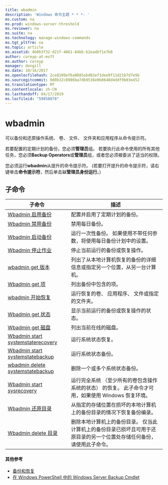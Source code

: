 ```yaml
---
title: wbadmin
description: 'Windows 命令主题 * * *- '
ms.custom: na
ms.prod: windows-server-threshold
ms.reviewer: na
ms.suite: na
ms.technology: manage-windows-commands
ms.tgt_pltfrm: na
ms.topic: article
ms.assetid: 4b0b3f32-d21f-4861-84bb-b2eadbf1e7b8
author: coreyp-at-msft
ms.author: coreyp
manager: dongill
ms.date: 10/16/2017
ms.openlocfilehash: 2ce8109ef6a0885abd02ef1dee9f11d21b7d7e9b
ms.sourcegitcommit: 0d0b32c8986ba7db9536e0b8648d4ddf9b03e452
ms.translationtype: MT
ms.contentlocale: zh-CN
ms.lasthandoff: 04/17/2019
ms.locfileid: "59858878"
---
```

# <a name="wbadmin"></a>wbadmin



可以备份和还原操作系统、 卷、 文件、 文件夹和应用程序从命令提示符。

若要配置的定期计划的备份，您必须**管理员**组。 若要执行此命令使用的所有其他任务，您必须**Backup Operators**或**管理员**组，或者您必须被委派了适当的权限。

您必须运行**wbadmin**从提升的命令提示符。 (若要打开提升的命令提示符，请右键单击**命令提示符**，然后单击**以管理员身份运行**。)

## <a name="subcommands"></a>子命令

|子命令|描述|
|----------|-----------|
|[Wbadmin 启用备份](wbadmin-enable-backup.md)|配置并启用了定期计划的备份。|
|[Wbadmin 禁用备份](wbadmin-disable-backup.md)|禁用每日备份。|
|[Wbadmin 启动备份](wbadmin-start-backup.md)|运行一次性备份。 如果使用不带任何参数，将使用每日备份计划中的设置。|
|[Wbadmin 停止作业](wbadmin-stop-job.md)|停止当前运行的备份或恢复操作。|
|[wbadmin get 版本](wbadmin-get-versions.md)|列出了从本地计算机恢复的备份的详细信息或指定另一个位置，从另一台计算机。|
|[Wbadmin get 项](wbadmin-get-items.md)|列出备份中包含的项。|
|[wbadmin 开始恢复](wbadmin-start-recovery.md)|运行恢复的卷、 应用程序、 文件或指定的文件夹。|
|[Wbadmin get 状态](wbadmin-get-status.md)|显示当前运行的备份或恢复操作的状态。|
|[Wbadmin get 磁盘](wbadmin-get-disks.md)|列出当前在线的磁盘。|
|[Wbadmin start systemstaterecovery](wbadmin-start-systemstaterecovery.md)|运行系统状态恢复。|
|[Wbadmin start systemstatebackup](wbadmin-start-systemstatebackup.md)|运行系统状态备份。|
|[wbadmin delete systemstatebackup](wbadmin-delete-systemstatebackup.md)|删除一个或多个系统状态备份。|
|[Wbadmin start sysrecovery](wbadmin-start-sysrecovery.md)|运行完全系统 （至少所有的卷包含操作系统的状态） 的恢复。 此子命令才可用，如果使用 Windows 恢复环境。|
|[Wbadmin 还原目录](wbadmin-restore-catalog.md)|从指定的存储位置在损坏的本地计算机上的备份目录的情况下恢复备份编录。|
|[Wbadmin delete 目录](wbadmin-delete-catalog.md)|删除本地计算机上的备份目录。 仅当此计算机上的备份目录已损坏且可用于还原目录的另一个位置处存储任何备份，请使用此子命令。|

#### <a name="additional-references"></a>其他参考

-   [备份和恢复](https://go.microsoft.com/fwlink/?LinkID=195054)
-   [在 Windows PowerShell 中的 Windows Server Backup Cmdlet](https://technet.microsoft.com/library/jj902428.aspx)